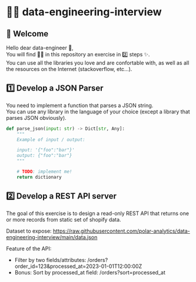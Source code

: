 # 👨‍💻 data-engineering-interview

## 🤗 Welcome

Hello dear data-engineer 👋,  
You will find 🕵️‍♂️ in this repository an exercise in 2️⃣ steps ✨.  
You can use all the libraries you love and are confortable with, as well as all the resources on the Internet (stackoverflow, etc...).

## 1️⃣ Develop a JSON Parser

You need to implement a function that parses a JSON string.  
You can use any library in the language of your choice (except a library that parses JSON obviously).

```python
def parse_json(input: str) -> Dict[str, Any]:
    """
    Example of input / output: 

    input: '{"foo":"bar"}'
    output: {"foo":"bar"}
    """

    # TODO: implement me!
    return dictionary
```

## 2️⃣ Develop a REST API server

The goal of this exercise is to design a read-only REST API that returns one or more records from static set of shopify data.

Dataset to expose: https://raw.githubusercontent.com/polar-analytics/data-engineering-interview/main/data.json

Feature of the API:

- Filter by two fields/attributes: /orders?order_id=123&processed_at=2023-01-01T12:00:00Z
- Bonus: Sort by processed_at field: /orders?sort=processed_at
